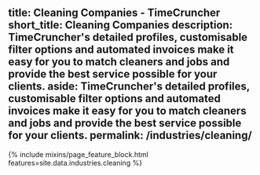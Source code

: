 title: Cleaning Companies - TimeCruncher
short_title: Cleaning Companies
description: TimeCruncher's detailed profiles, customisable filter options and automated invoices make it easy for you to match cleaners and jobs and provide the best service possible for your clients.
aside: TimeCruncher's detailed profiles, customisable filter options and automated invoices make it easy for you to match cleaners and jobs and provide the best service possible for your clients.
permalink: /industries/cleaning/
---
<div class="row">
  {% include mixins/page_feature_block.html features=site.data.industries.cleaning %}
<div>
